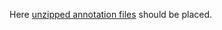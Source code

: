 Here [unzipped annotation files](http://images.cocodataset.org/annotations/annotations_trainval2017.zip)  should be placed.

